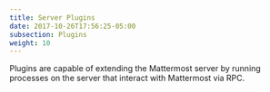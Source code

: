 ```yaml
---
title: Server Plugins
date: 2017-10-26T17:56:25-05:00
subsection: Plugins
weight: 10
---
```


Plugins are capable of extending the Mattermost server by running processes on the server that interact with Mattermost via RPC.
